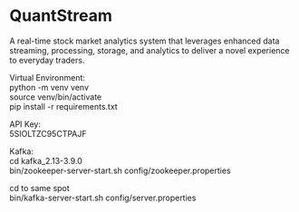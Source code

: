 # QuantStream
A real-time stock market analytics system that leverages enhanced data streaming, processing, storage, and analytics to deliver a novel experience to everyday traders. 


Virtual Environment:  
python -m venv venv  
source venv/bin/activate  
pip install -r requirements.txt  


API Key:  
5SIOLTZC95CTPAJF

Kafka:  
cd kafka_2.13-3.9.0  
bin/zookeeper-server-start.sh config/zookeeper.properties  

cd to same spot  
bin/kafka-server-start.sh config/server.properties  
